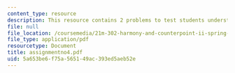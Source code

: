 ```yaml
---
content_type: resource
description: This resource contains 2 problems to test students understanding.
file: null
file_location: /coursemedia/21m-302-harmony-and-counterpoint-ii-spring-2005/5a653be6f75a565149ac393ed5aeb52e_assignmentno4.pdf
file_type: application/pdf
resourcetype: Document
title: assignmentno4.pdf
uid: 5a653be6-f75a-5651-49ac-393ed5aeb52e
---
```

